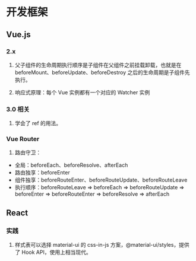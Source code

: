 # 开发框架

## Vue.js

### 2.x

1. 父子组件的生命周期执行顺序是子组件在父组件之前挂载卸载，也就是在 beforeMount、beforeUpdate、beforeDestroy 之后的生命周期是子组件先执行。

2. 响应式原理：每个 Vue 实例都有一个对应的 Watcher 实例

### 3.0 相关

1. 学会了 ref 的用法。

### Vue Router

1. 路由守卫：

- 全局：beforeEach、beforeResolve、afterEach
- 路由独享：beforeEnter
- 组件独享：beforeRouteEnter、beforeRouteUpdate、beforeRouteLeave
- 执行顺序：beforeRouteLeave => beforeEach => beforeRouteUpdate => beforeEnter => beforeRouteEnter => beforeResolve => afterEach

## React

### 实践

1. 样式表可以选择 material-ui 的 css-in-js 方案，@material-ui/styles，提供了 Hook API，使用上相当现代。

